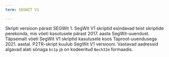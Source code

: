 ```yaml
---
term: SEGWIT V1

---
```

Skripti versioon pärast SEGWit 1. SegWit V1 skriptid esindavad teist skriptide perekonda, mis võeti kasutusele pärast 2017. aasta SegWit-uuendust. Täpsemalt võeti SegWit V1 skriptid kasutusele koos Taproot-uuendusega 2021. aastal. P2TR-skript kuulub SegWit V1 versiooni. Vastavad aadressid algavad alati sõnaga `bc1p` ja on kodeeritud `Bech32m` formaadis.